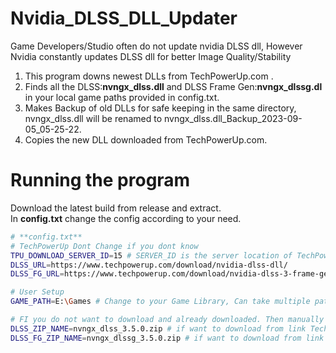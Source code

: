 # Nvidia_DLSS_DLL_Updater

Game Developers/Studio often do not update nvidia DLSS dll, However Nvidia constantly updates DLSS dll for better Image Quality/Stability

1. This program downs newest DLLs from TechPowerUp.com .
2. Finds all the DLSS:**nvngx_dlss.dll** and DLSS Frame Gen:**nvngx_dlssg.dl** in your local game paths provided in config.txt.
3. Makes Backup of old DLLs for safe keeping in the same directory, nvngx_dlss.dll will be renamed to nvngx_dlss.dll_Backup_2023-09-05_05-25-22.
4. Copies the new DLL downloaded from TechPowerUp.com.

# Running the program
Download the latest build from release and extract.\
In **config.txt** change the config according to your need.
```bash
# **config.txt**
# TechPowerUp Dont Change if you dont know
TPU_DOWNLOAD_SERVER_ID=15 # SERVER_ID is the server location of TechPowerUp, 15=SG,14=NL,5=UK,3=USA-2
DLSS_URL=https://www.techpowerup.com/download/nvidia-dlss-dll/
DLSS_FG_URL=https://www.techpowerup.com/download/nvidia-dlss-3-frame-generation-dll/

# User Setup
GAME_PATH=E:\Games # Change to your Game Library, Can take multiple path with commna separator. Example E:\Games,G:\Games

# FI you do not want to download and already downloaded. Then manually then place the zip file in the same location of exe, and put name of the zip here
DLSS_ZIP_NAME=nvngx_dlss_3.5.0.zip # if want to download from link Techpowerup leave it blank or remove it
DLSS_FG_ZIP_NAME=nvngx_dlssg_3.5.0.zip # if want to download from link Techpowerup leave it blank or remove it
```
